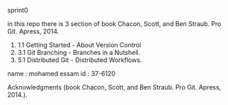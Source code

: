 sprint0

in this repo there is 3 section of book Chacon, Scott, and
Ben Straub. Pro Git. Apress, 2014. 
1) 1.1 Getting Started - About Version Control
2) 3.1 Git Branching - Branches in a Nutshell.
3) 5.1 Distributed Git - Distributed Workflows.

name : mohamed essam
id : 37-6120


Acknowledgments (book Chacon, Scott, and Ben Straub. Pro Git. Apress,
2014.).